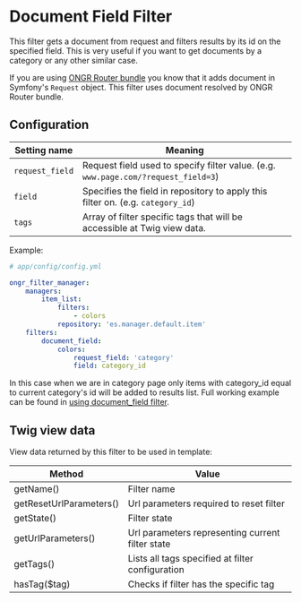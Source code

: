 # Document Field Filter  

This filter gets a document from request and filters results by its id on the specified field.
This is very useful if you want to get documents by a category or any other similar case.
  
If you are using [ONGR Router bundle](https://github.com/ongr-io/RouterBundle) you know that it adds document in Symfony's `Request` object. This filter uses document resolved by ONGR Router bundle.

## Configuration  
 
| Setting name           | Meaning                                                                              |
|------------------------|--------------------------------------------------------------------------------------|
| `request_field`        | Request field used to specify filter value. (e.g. `www.page.com/?request_field=3`)   |
| `field`                | Specifies the field in repository to apply this filter on. (e.g. `category_id`)      |
| `tags`                 | Array of filter specific tags that will be accessible at Twig view data.             |
  
Example:
  
```yaml
# app/config/config.yml

ongr_filter_manager:
    managers:
        item_list:
            filters:
                - colors
            repository: 'es.manager.default.item'
    filters:
        document_field:
            colors:
                request_field: 'category'
                field: category_id
```  

In this case when we are in category page only items with category_id equal to current category's id will be added to results list. Full working example can be found in [using document_field filter](../examples/using_document_field_filter.md).

## Twig view data

View data returned by this filter to be used in template:

| Method                  | Value                                            |
|-------------------------|--------------------------------------------------|
| getName()               | Filter name                                      |
| getResetUrlParameters() | Url parameters required to reset filter          |
| getState()              | Filter state                                     |
| getUrlParameters()      | Url parameters representing current filter state |
| getTags()               | Lists all tags specified at filter configuration |
| hasTag($tag)            | Checks if filter has the specific tag            |
